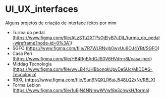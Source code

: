 # UI_UX_interfaces
Alguns projetos de criação de interface feitos por mim

* Turma do pedal (https://www.figma.com/file/ALzSTu2XTPsOjEIyB7uDiL/turma_do_pedal-wireframe?node-id=0%3A1)
* SGFO (https://www.figma.com/file/7R7WLRNyjb0wvUu6OJ4YBt/SGFO)
* Casa Peri (https://www.figma.com/file/HB4RgEAdGJS0V6HVdrnr8I/casa-peri)
* Middag Tecnologia (https://www.figma.com/file/wvLB4rUHBbonqkUpvDeSUc/MIDDAG-Tecnologia)
* RBXL (https://www.figma.com/file/Sun9NQXLR6uiJ548LQ2xNr/RBLX)
* Forma Leblon (https://www.figma.com/file/1uBjN4NNmwWVwf8e3ohwkH/forma)
